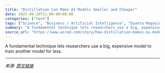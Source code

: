 ```yaml
---
title: "Distillation Can Make AI Models Smaller and Cheaper"
date: 2025-09-20T11:00:00+08:00
categories: ["tech"]
tags: ["Science", "Business / Artificial Intelligence", "Quanta Magazine", "artificial intelligence", "science", "Artificial Intelligence"]
summary: "A fundamental technique lets researchers use a big, expensive model to train another model for less."
source_url: "https://www.wired.com/story/how-distillation-makes-ai-models-smaller-and-cheaper/"
---
```


A fundamental technique lets researchers use a big, expensive model to train another model for less.

---

*来源: [原文链接](https://www.wired.com/story/how-distillation-makes-ai-models-smaller-and-cheaper/)*

